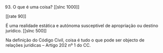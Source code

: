93. O que é uma coisa?
[[slnc 1000]]

[[rate 90]]

É uma realidade estática e autónoma susceptível de apropriação ou destino jurídico.
[[slnc 500]]

Na definição do Código Civil, coisa é tudo o que pode ser objecto de relações jurídicas – Artigo 202 nº 1 do CC.
